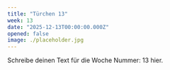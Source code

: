 ```yaml
---
title: "Türchen 13"
week: 13
date: "2025-12-13T00:00:00.000Z"
opened: false
image: ./placeholder.jpg
---
```


Schreibe deinen Text für die Woche Nummer: 13 hier.

